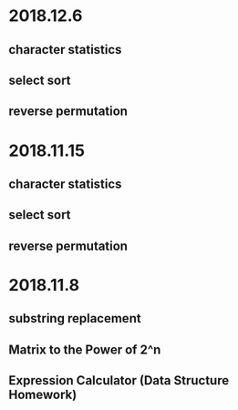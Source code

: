# 2018.12.6

## character statistics

## select sort

## reverse permutation


# 2018.11.15

## character statistics

## select sort

## reverse permutation


# 2018.11.8

## substring replacement

## Matrix to the Power of 2^n

## Expression Calculator (Data Structure Homework)
